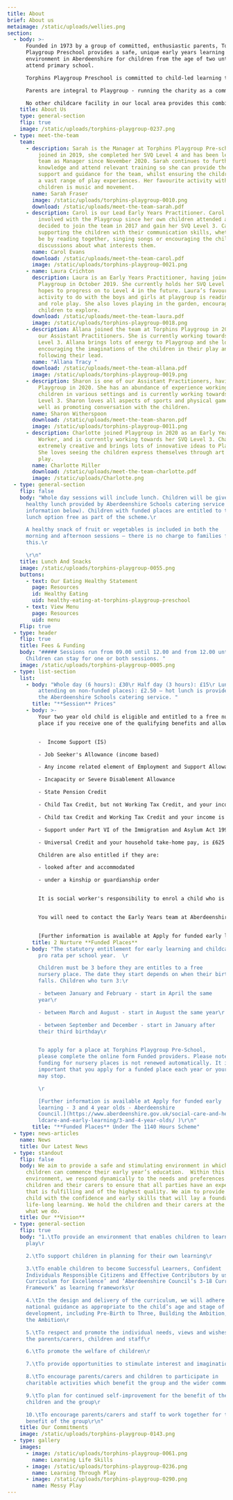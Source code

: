 ```yaml
---
title: About
brief: About us
metaimage: /static/uploads/wellies.png
section:
  - body: >-
      Founded in 1973 by a group of committed, enthusiastic parents, Torphins
      Playgroup Preschool provides a safe, unique early years learning
      environment in Aberdeenshire for children from the age of two until they
      attend primary school.

      Torphins Playgroup Preschool is committed to child-led learning through play. We follow the Scottish National Curriculums, the Curriculum for Excellence, the Pre-birth to Three Curriculum, Realising The Ambition: Being Me, as well as the Getting It Right For Every Child (GIRFEC) framework, and were awarded a score of ‘4 – Good’ at our most recent [Care Inspectorate inspection](https://www.careinspectorate.com/index.php/care-services?detail=CS2003002532)

      Parents are integral to Playgroup - running the charity as a committee, leading the playgroup in everything from hiring staff to policy making, and volunteering in the setting itself. The Committee fundraises from a wide variety of sources including grants, trusts and foundations [as well as public events and online appeals](/support-us). As well as this, parents are involved as volunteers, taking part in parent duties in the setting itself. This is a unique opportunity to really see how your children learn and take a role in their early years’ education. 

      No other childcare facility in our local area provides this combination of benefits. We are a genuine preschool that gives children the freedom to learn and experience the world through play in a caring, safe environment, guiding them while they develop through the early years curriculum, all with the close involvement of their care-givers and families.
    title: About Us
    type: general-section
    flip: true
    image: /static/uploads/torphins-playgroup-0237.png
  - type: meet-the-team
    team:
      - description: Sarah is the Manager at Torphins Playgroup Pre-school. Having
          joined in 2019, she completed her SVQ Level 4 and has been leading the
          team as Manager since November 2020. Sarah continues to further her
          knowledge and attend relevant training so she can provide the best
          support and guidance for the team, whilst ensuring the children enjoy
          a vast range of play experiences. Her favourite activity with the
          children is music and movement.
        name: Sarah Fraser
        image: /static/uploads/torphins-playgroup-0010.png
        download: /static/uploads/meet-the-team-sarah.pdf
      - description: Carol is our Lead Early Years Practitioner. Carol has been heavily
          involved with the Playgroup since her own children attended and she
          decided to join the team in 2017 and gain her SVQ Level 3. Carol loves
          supporting the children with their communication skills, whether that
          be by reading together, singing songs or encouraging the children in
          discussions about what interests them.
        name: Carol Evans
        download: /static/uploads/meet-the-team-carol.pdf
        image: /static/uploads/torphins-playgroup-0021.png
      - name: Laura Crichton
        description: Laura is an Early Years Practitioner, having joined Torphins
          Playgroup in October 2019. She currently holds her SVQ Level 3 and
          hopes to progress on to Level 4 in the future. Laura’s favourite
          activity to do with the boys and girls at playgroup is reading stories
          and role play. She also loves playing in the garden, encouraging the
          children to explore.
        download: /static/uploads/meet-the-team-laura.pdf
        image: /static/uploads/torphins-playgroup-0018.png
      - description: Allana joined the team at Torphins Playgroup in 2020 and is one of
          our Assistant Practitioners. She is currently working towards her SVQ
          Level 3. Allana brings lots of energy to Playgroup and she loves
          encouraging the imaginations of the children in their play and
          following their lead.
        name: "Allana Tracy "
        download: /static/uploads/meet-the-team-allana.pdf
        image: /static/uploads/torphins-playgroup-0019.png
      - description: Sharon is one of our Assistant Practitioners, having joined
          Playgroup in 2020. She has an abundance of experience working with
          children in various settings and is currently working towards her SVQ
          Level 3. Sharon loves all aspects of sports and physical games, as
          well as promoting conversation with the children.
        name: Sharon Witherspoon
        download: /static/uploads/meet-the-team-sharon.pdf
        image: /static/uploads/torphins-playgroup-0011.png
      - description: Charlotte joined Playgroup in 2020 as an Early Years Support
          Worker, and is currently working towards her SVQ Level 3. Charlotte is
          extremely creative and brings lots of innovative ideas to Playgroup.
          She loves seeing the children express themselves through art and messy
          play.
        name: Charlotte Miller
        download: /static/uploads/meet-the-team-charlotte.pdf
        image: /static/uploads/Charlotte.png
  - type: general-section
    flip: false
    body: "Whole day sessions will include lunch. Children will be given a hot
      healthy lunch provided by Aberdeenshire Schools catering service (further
      information below). Children with funded places are entitled to the hot
      lunch option free as part of the scheme.\r

      A healthy snack of fruit or vegetables is included in both the
      morning and afternoon sessions – there is no charge to families for
      this.\r

      \r\n"
    title: Lunch And Snacks
    image: /static/uploads/torphins-playgroup-0055.png
    buttons:
      - text: Our Eating Healthy Statement
        page: Resources
        id: Healthy Eating
        uid: healthy-eating-at-torphins-playgroup-preschool
      - text: View Menu
        page: Resources
        uid: menu
    Flip: true
  - type: header
    flip: true
    title: Fees & Funding
    body: "##### Sessions run from 09.00 until 12.00 and from 12.00 until 15.00.
      Children can stay for one or both sessions. "
    image: /static/uploads/torphins-playgroup-0005.png
  - type: list-section
    list:
      - body: "Whole day (6 hours): £30\r Half day (3 hours): £15\r Lunch (for children
          attending on non-funded places): £2.50 – hot lunch is provided through
          the Aberdeenshire Schools catering service. "
        title: "**Session** Prices"
      - body: >-
          Your two year old child is eligible and entitled to a free nursery
          place if you receive one of the qualifying benefits and allowances:


          -  Income Support (IS)

          - Job Seeker's Allowance (income based)

          - Any income related element of Employment and Support Allowance

          - Incapacity or Severe Disablement Allowance

          - State Pension Credit

          - Child Tax Credit, but not Working Tax Credit, and your income is £16,480 or less

          - Child tax Credit and Working Tax Credit and your income is £7,500 or less

          - Support under Part VI of the Immigration and Asylum Act 1999

          - Universal Credit and your household take-home pay, is £625 a month or less

          Children are also entitled if they are:

          - looked after and accommodated

          - under a kinship or guardianship order


          It is social worker's responsibility to enrol a child who is looked after and accommodated or under a kinship or guardianship order.


          You will need to contact the Early Years team at Aberdeenshire Council to verify that your child is eligible. They will advise what to include when you apply as it will differ depending on the support you receive. They will give you an application form to complete and return to them with evidence of the qualifying benefits that you receive and your child’s original birth certificate.


          [Further information is available at Apply for funded early learning - 2 year olds - Aberdeenshire Council.](https://www.aberdeenshire.gov.uk/social-care-and-health/childcare-and-early-learning/2-year-olds/)
        title: 2 Nurture **Funded Places**
      - body: "The statutory entitlement for early learning and childcare is 1140 hours
          pro rata per school year.  \r

          Children must be 3 before they are entitles to a free
          nursery place. The date they start depends on when their birthday
          falls. Children who turn 3:\r

          - between January and February - start in April the same
          year\r

          - between March and August - start in August the same year\r

          - between September and December - start in January after
          their third birthday\r


          To apply for a place at Torphins Playgroup Pre-School,
          please complete the online form Funded providers. Please note that
          funding for nursery places is not renewed automatically. It is
          important that you apply for a funded place each year or your funding
          may stop.

          \r

          [Further information is available at Apply for funded early
          learning - 3 and 4 year olds - Aberdeenshire
          Council.](https://www.aberdeenshire.gov.uk/social-care-and-health/chi\
          ldcare-and-early-learning/3-and-4-year-olds/ )\r\n"
        title: "**Funded Places** Under The 1140 Hours Scheme"
  - type: news-articles
    name: News
    title: Our Latest News
  - type: standout
    flip: false
    body: We aim to provide a safe and stimulating environment in which pre-school
      children can commence their early year’s education.  Within this
      environment, we respond dynamically to the needs and preferences of the
      children and their carers to ensure that all parties have an experience
      that is fulfilling and of the highest quality. We aim to provide each
      child with the confidence and early skills that will lay a foundation for
      life-long learning. We hold the children and their carers at the centre of
      what we do.
    title: Our **Vision**
  - type: general-section
    flip: true
    body: "1.\tTo provide an environment that enables children to learn though
      play\r

      2.\tTo support children in planning for their own learning\r

      3.\tTo enable children to become Successful Learners, Confident
      Individuals Responsible Citizens and Effective Contributors by using ‘A
      Curriculum for Excellence’ and ‘Aberdeenshire Council’s 3-18 Curriculum
      Framework’ as learning frameworks\r

      4.\tIn the design and delivery of the curriculum, we will adhere to
      national guidance as appropriate to the child’s age and stage of
      development, including Pre-Birth to Three, Building the Ambition, Raising
      the Ambition\r

      5.\tTo respect and promote the individual needs, views and wishes of
      the parents/carers, children and staff\r

      6.\tTo promote the welfare of children\r

      7.\tTo provide opportunities to stimulate interest and imagination\r

      8.\tTo encourage parents/carers and children to participate in
      charitable activities which benefit the group and the wider community\r

      9.\tTo plan for continued self-improvement for the benefit of the
      children and the group\r

      10.\tTo encourage parents/carers and staff to work together for the
      benefit of the group\r\n"
    title: Our Commitments
    image: /static/uploads/torphins-playgroup-0143.png
  - type: gallery
    images:
      - image: /static/uploads/torphins-playgroup-0061.png
        name: Learning Life Skills
      - image: /static/uploads/torphins-playgroup-0236.png
        name: Learning Through Play
      - image: /static/uploads/torphins-playgroup-0290.png
        name: Messy Play
---
```

